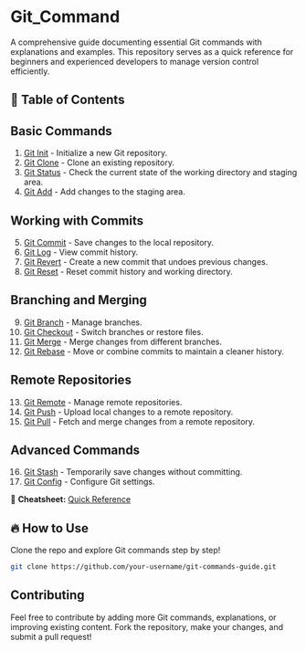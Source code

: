 # Git_Command

A comprehensive guide documenting essential Git commands with explanations and examples. This repository serves as a quick reference for beginners and experienced developers to manage version control efficiently. 

## 📌 Table of Contents

## Basic Commands

1. [Git Init](Commands/git_init.md) - Initialize a new Git repository.
2. [Git Clone](Commands/git_clone.md) - Clone an existing repository.
3. [Git Status](Commands/git_status.md) - Check the current state of the working directory and staging area.
4. [Git Add](Commands/git_add.md) - Add changes to the staging area.

## Working with Commits

5. [Git Commit](Commands/git_commit.md) - Save changes to the local repository.
6. [Git Log](Commands/git_log.md) - View commit history.
7. [Git Revert](Commands/git_revert.md) - Create a new commit that undoes previous changes.
8. [Git Reset](Commands/git_reset.md) - Reset commit history and working directory.

## Branching and Merging

9. [Git Branch](Commands/git_branch.md) - Manage branches.
10. [Git Checkout](Commands/git_checkout.md) - Switch branches or restore files.
11. [Git Merge](Commands/git_merge.md) - Merge changes from different branches.
12. [Git Rebase](Commands/git_rebase.md) - Move or combine commits to maintain a cleaner history.

## Remote Repositories

13. [Git Remote](Commands/git_remote.md) - Manage remote repositories.
14. [Git Push](Commands/git_push.md) - Upload local changes to a remote repository.
15. [Git Pull](Commands/git_pull.md) - Fetch and merge changes from a remote repository.

## Advanced Commands

16. [Git Stash](Commands/git_stash.md) - Temporarily save changes without committing.
17. [Git Config](Commands/git_config.md) - Configure Git settings.

📌 **Cheatsheet:** [Quick Reference](cheatsheet.md)

## 🔥 How to Use
Clone the repo and explore Git commands step by step!

```sh
git clone https://github.com/your-username/git-commands-guide.git
```

## Contributing

Feel free to contribute by adding more Git commands, explanations, or improving existing content. Fork the repository, make your changes, and submit a pull request!

